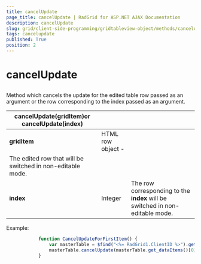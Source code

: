 ```yaml
---
title: cancelUpdate
page_title: cancelUpdate | RadGrid for ASP.NET AJAX Documentation
description: cancelUpdate
slug: grid/client-side-programming/gridtableview-object/methods/cancelupdate
tags: cancelupdate
published: True
position: 2
---
```


# cancelUpdate



## 

Method which cancels the update for the edited table row passed as an argument or the row corresponding to the index passed as an argument.


|  **cancelUpdate(gridItem)or cancelUpdate(index)**  |  |  |
| ------ | ------ | ------ |
| **gridItem** |HTML row object - <tr>|The edited row that will be switched in non-editable mode.|
| **index** |Integer|The row corresponding to the **index** will be switched in non-editable mode.|

Example:

````JavaScript
	        function CancelUpdateForFirstItem() {
	            var masterTable = $find("<%= RadGrid1.ClientID %>").get_masterTableView();
	            masterTable.cancelUpdate(masterTable.get_dataItems()[0].get_element());
	        }
````


